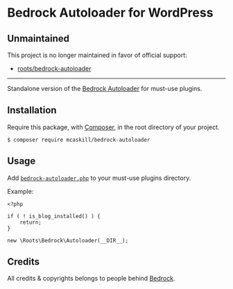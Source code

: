 # Bedrock Autoloader for WordPress

## Unmaintained

This project is no longer maintained in favor of official support:

- [roots/bedrock-autoloader](https://github.com/roots/bedrock-autoloader)

-----

Standalone version of the [Bedrock Autoloader](https://github.com/roots/bedrock/blob/1.13.4/web/app/mu-plugins/bedrock-autoloader.php) for must-use plugins.

## Installation

Require this package, with [Composer](https://getcomposer.org), in the root directory of your project.

```
$ composer require mcaskill/bedrock-autoloader
```

## Usage

Add [`bedrock-autoloader.php`](bedrock-autoloader.php) to your must-use plugins directory.

Example:

```
<?php

if ( ! is_blog_installed() ) {
    return;
}

new \Roots\Bedrock\Autoloader(__DIR__);
```

## Credits

All credits & copyrights belongs to people behind [Bedrock](https://github.com/roots/bedrock).
